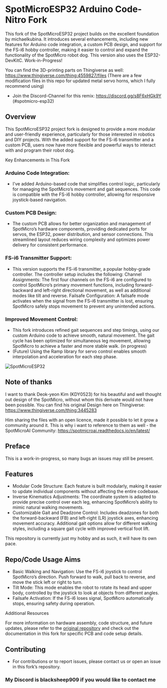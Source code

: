 # SpotMicroESP32 Arduino Code- Nitro Fork

This fork of the SpotMicroESP32 project builds on the excellent foundation by michaelkubina. It introduces several enhancements, including new features for Arduino code integration, a custom PCB design, and support for the FS-i6 hobby controller, making it easier to control and expand the functionality of the SpotMicro robot dog. This version also uses the ESP32-DevKitC. Work-in-Progress!

You can find the 3D-printing parts on Thingiverse as well: https://www.thingiverse.com/thing:4559827/files
(There are a few modification files in this repo for updated metal servo horns, which I fully recommend using)

- Join the Discord-Channel for this remix: https://discord.gg/s8F6xHGk9Y (#spotmicro-esp32)

## Overview
This SpotMicroESP32 project fork is designed to provide a more modular and user-friendly experience, particularly for those interested in robotics and DIY projects. With the added support for the FS-i6 transmitter and a custom PCB, users now have more flexible and powerful ways to interact with and program their robot dog.

Key Enhancements in This Fork

### Arduino Code Integration: 
- I've added Arduino-based code that simplifies control logic, particularly for managing the SpotMicro’s movement and gait sequences. This code is compatible with the FS-i6 hobby controller, allowing for responsive joystick-based navigation.

### Custom PCB Design: 
- The custom PCB allows for better organization and management of SpotMicro’s hardware components, providing dedicated ports for servos, the ESP32, power distribution, and sensor connections. This streamlined layout reduces wiring complexity and optimizes power delivery for consistent performance.

### FS-i6 Transmitter Support: 
- This version supports the FS-i6 transmitter, a popular hobby-grade controller. The controller setup includes the following:
        Channel Assignments: The first four channels on the FS-i6 are configured to control SpotMicro’s primary movement functions, including forward-backward and left-right directional movement, as well as additional modes like tilt and reverse.
        Failsafe Configuration: A failsafe mode activates when the signal from the FS-i6 transmitter is lost, ensuring SpotMicro safely stops movement to prevent any unintended actions.

### Improved Movement Control:
- This fork introduces refined gait sequences and step timings, using our custom Arduino code to achieve smooth, natural movement. The gait cycle has been optimized for simultaneous leg movement, allowing SpotMicro to achieve a faster and more stable walk. (in progress)
- (Future) Using the Ramp library for servo control enables smooth interpolation and acceleration for each step phase.

![SpotMicroESP32](https://github.com/michaelkubina/SpotMicroESP32/blob/master/spotmicroESP32.jpg)

## Note of thanks
I want to thank Deok-yeon Kim (KDY0523) for his beautiful and well thought out design of the SpotMicro, without whom this derivate would not have been possible. You can find his original Design here on Thingiverse: https://www.thingiverse.com/thing:3445283

Him sharing the files with an open licence, made it possible to let it grow a community around it. This is why i want to reference to them as well - the SpotMicroAI Community: https://spotmicroai.readthedocs.io/en/latest/

## Preface
This is a work-in-progress, so many bugs an issues may still be present.

## Features
- Modular Code Structure: Each feature is built modularly, making it easier to update individual components without affecting the entire codebase.
- Inverse Kinematics Adjustments: The coordinate system is adapted to provide precise control over each leg, enhancing SpotMicro’s ability to mimic natural walking movements.
- Customizable Gait and Deadzone Control: Includes deadzones for both the forward-backward (FB) and left-right (LR) joystick axes, enhancing movement accuracy. Additional gait options allow for different walking styles, including a square gait cycle with improved vertical foot lift.

This repository is currently just my hobby and as such, it will have its own pace.

## Repo/Code Usage Aims
- Basic Walking and Navigation: Use the FS-i6 joystick to control SpotMicro’s direction. Push forward to walk, pull back to reverse, and move the stick left or right to turn.
- Tilt Mode: This mode enables the robot to rotate its head and upper body, controlled by the joystick to look at objects from different angles.
- Failsafe Activation: If the FS-i6 loses signal, SpotMicro automatically stops, ensuring safety during operation.

Additional Resources

For more information on hardware assembly, code structure, and future updates, please refer to the [original repository](https://github.com/michaelkubina/SpotMicroESP32) and check out the documentation in this fork for specific PCB and code setup details.

## Contributing

- For contributions or to report issues, please contact us or open an issue in this fork’s repository.

### My Discord is blacksheep909 if you would like to contact me
